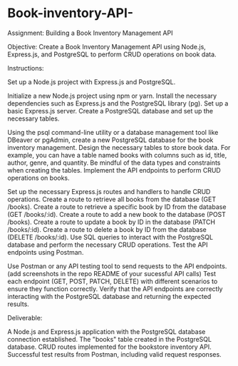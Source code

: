 # Book-inventory-API-
Assignment: Building a Book Inventory Management API

Objective: Create a Book Inventory Management API using Node.js, Express.js, and PostgreSQL to perform CRUD operations on book data.

Instructions:

Set up a Node.js project with Express.js and PostgreSQL.

Initialize a new Node.js project using npm or yarn.
Install the necessary dependencies such as Express.js and the PostgreSQL library (pg).
Set up a basic Express.js server.
Create a PostgreSQL database and set up the necessary tables.

Using the psql command-line utility or a database management tool like DBeaver or pgAdmin, create a new PostgreSQL database for the book inventory management.
Design the necessary tables to store book data. For example, you can have a table named books with columns such as id, title, author, genre, and quantity. Be mindful of the data types and constraints when creating the tables.
Implement the API endpoints to perform CRUD operations on books.

Set up the necessary Express.js routes and handlers to handle CRUD operations.
Create a route to retrieve all books from the database (GET /books).
Create a route to retrieve a specific book by ID from the database (GET /books/:id).
Create a route to add a new book to the database (POST /books).
Create a route to update a book by ID in the database (PATCH /books/:id).
Create a route to delete a book by ID from the database (DELETE /books/:id).
Use SQL queries to interact with the PostgreSQL database and perform the necessary CRUD operations.
Test the API endpoints using Postman.

Use Postman or any API testing tool to send requests to the API endpoints. (add screenshots in the repo README of your sucessful API calls)
Test each endpoint (GET, POST, PATCH, DELETE) with different scenarios to ensure they function correctly.
Verify that the API endpoints are correctly interacting with the PostgreSQL database and returning the expected results.


Deliverable:

A Node.js and Express.js application with the PostgreSQL database connection established.
The "books" table created in the PostgreSQL database.
CRUD routes implemented for the bookstore inventory API.
Successful test results from Postman, including valid request responses.

